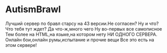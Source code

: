 ﻿# AutismBrawl
Лучший сервер по бравл старсу на 43 версии.Не согласен? Ну и что?
Что тебя тут ждет?
Да что-ж,много чего
Ну во-первых все самописное
Тем более на HTML,на языке,на котором нету НИ ОДНОГО СЕРВЕРА.
Онлайн бои,онлайн румы,испытание и прочие вещи
Все это есть на этом сервере!
